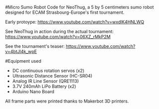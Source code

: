 #Micro Sumo Robot
Code for NeoThug, a 5 by 5 centimeters sumo robot designed for ECAM Strasbourg-Europe's first tournament. 

Early protoype: https://www.youtube.com/watch?v=wxdlK4HNLWQ

See NeoThug in action during the actual tournament: https://www.youtube.com/watch?v=06XZ_rMkP2M

See the tournament's teaser: https://www.youtube.com/watch?v=4btJl4k_wpE

#Equipment used
- DC continuous rotation servos (x2)
- Ultrasonic Distance Sensor (HC-SR04)
- Analog IR Line Sensor (QRE1113)
- 3.7V 240mAh LiPo Battery (x2)
- Arduino Nano Board

All frame parts were printed thanks to Makerbot 3D printers.